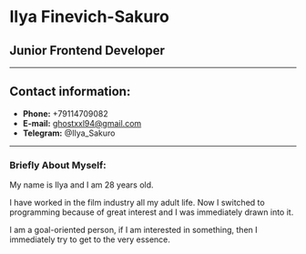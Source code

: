 # Ilya Finevich-Sakuro
## Junior Frontend Developer
--------------------------
## Contact information:
* **Phone:** +79114709082
* **E-mail:** ghostxxl94@gmail.com
* **Telegram:** @Ilya_Sakuro
---------------------------

### Briefly About Myself:

My name is Ilya and I am 28 years old.


I have worked in the film industry all my adult life. 
Now I switched to programming because of great interest and I was immediately drawn into it.

I am a goal-oriented person, if I am interested in something, then I immediately try to get to the very essence.